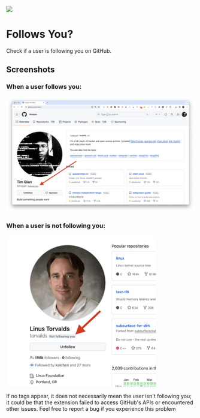 [![](https://storage.googleapis.com/web-dev-uploads/image/WlD8wC6g8khYWPJUsQceQkhXSlv1/iNEddTyWiMfLSwFD6qGq.png)](https://chromewebstore.google.com/detail/follows-me-tag-for-github/fhanencagagbidhlhpglgffeomjpbfjp)

# Follows You?

Check if a user is following you on GitHub.

## Screenshots

### When a user follows you:
![](./assets/screenshot2.png)

### When a user is not following you:
<img src="./assets/screenshot3.png" alt="screenshot" width="400">

If no tags appear, it does not necessarily mean the user isn't following you; it could be that the extension failed to access GitHub's APIs or encountered other issues. Feel free to report a bug if you experience this problem